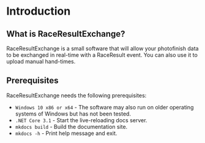 # Introduction

## What is RaceResultExchange? 

RaceResultExchange is a small software that will allow your photofinish data to be exchanged in real-time with a RaceResult event. You can also use it to upload manual hand-times. 

## Prerequisites
RaceResultExchange needs the following prerequisites:

* `Windows 10 x86 or x64` - The software may also run on older operating systems of Windows but has not been tested.
* `.NET Core 3.1` - Start the live-reloading docs server.
* `mkdocs build` - Build the documentation site.
* `mkdocs -h` - Print help message and exit.

